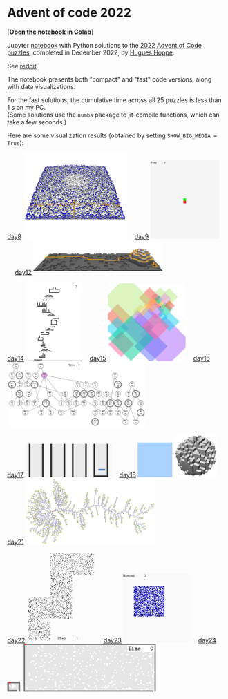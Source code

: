 # Advent of code 2022

[[**Open the notebook in Colab**]](https://colab.research.google.com/github/hhoppe/advent_of_code/blob/main/2022/advent_of_code_2022.ipynb)

Jupyter [notebook](https://github.com/hhoppe/advent_of_code/blob/main/2022/advent_of_code_2022.ipynb)
with Python solutions to the
[2022 Advent of Code puzzles](https://adventofcode.com/2022),
completed in December 2022,
by [Hugues Hoppe](http://hhoppe.com/).

See [reddit](https://www.reddit.com/r/adventofcode/comments/108taz7/2022_advent_notebook_with_gif_visualizations/).

The notebook presents both "compact" and "fast" code versions, along with data visualizations.

For the fast solutions, the cumulative time across all 25 puzzles is less than 1 s on my PC.<br/>
(Some solutions use the `numba` package to jit-compile functions, which can take a few seconds.)

Here are some visualization results (obtained by setting `SHOW_BIG_MEDIA = True`):

<p>
<a href="#day8">day8</a> <img src="results/day08e.gif" width="240">&emsp;
<a href="#day9">day9</a> <img src="results/day09b.gif" width="160">&emsp;
<a href="#day12">day12</a> <img src="results/day12c.gif" width="300">
</p>

<p>
<a href="#day14">day14</a> <img src="results/day14.gif" width="130">&emsp;
<a href="#day15">day15</a> <img src="results/day15b.gif" width="180">&emsp;
<a href="#day16">day16</a> <img src="results/day16b.gif" width="320">
</p>

<p>
<a href="#day17">day17</a> <img src="results/day17.gif" width="200">&emsp;
<a href="#day18">day18</a> <img src="results/day18a.gif" width="80">
<img src="results/day18c.gif" width="100">&emsp;
<a href="#day21">day21</a> <img src="results/day21b.png" width="300">
</p>

<p>
<a href="#day22">day22</a> <img src="results/day22.gif" width="160">&emsp;
<a href="#day23">day23</a> <img src="results/day23.gif" width="156">&emsp;
<a href="#day24">day24</a> <img src="results/day24a.gif" width="30">&nbsp;
<img src="results/day24c.gif" width="306">
</p>
